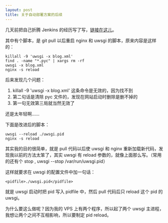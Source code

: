 ```yaml
---
layout: post
title: 关于自动部署方案的后续
---
```

几天前把自己折腾 Jenkins 的经历写了写，[链接在这儿][1]。

其中有个脚本，是 git pull 以后重启 nginx 和 uwsgi 的脚本，原来内容是这样的：

    killall -9 'uwsgi -x blog.xml'
    find . -name "*.pyc" | xargs rm -rf
    uwsgi -x blog.xml
    nginx -s reload
    

后来发现几个问题：

1.  killall -9 'uwsgi -x blog.xml' 这条命令是无效的，因为找不到 
2.  第二句话是清除 pyc 文件的，发现在网站启动时删除是删不掉的
3.  第一句无效第三局就当然无效了

还是太年轻啊……

下面是改进后的脚本：

    uwsgi --reload ./uwsgi.pid
    nginx -s reload
    

其实我的目的很简单，就是 pull 代码以后使 uwsgi 和 nginx 重新加载新代码，发现我以前的方法太笨了，其实 uwsgi 有 reload 参数的，就像上面那么写。（常用的还有个 stop , uwsgi --stop /var/run/uwsgi.pid）

这样就要求在 uwsgi 的配置文件中加一句话：

    <pidfile>./uwsgi.pid</pidfile>
    

就是 uwsgi 启动时把 pid 写入 pidfile 中，然后 pull 代码后只 reload 这个 pid 的uwsgi。

为什么要这么做呢？因为我的 VPS 上有两个程序，所以起了两个 uwsgi 主进程，我想让两个之间不互相影响，所以要制定 pid reload。

 [1]: http://www.tonghs.com/?p=1293